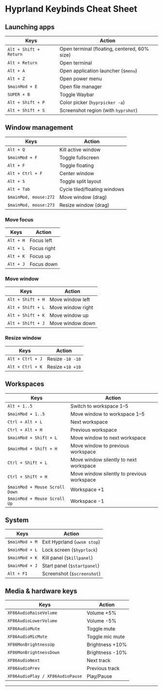 # Hyprland Keybinds Cheat Sheet

## Launching apps
| Keys | Action |
|------|--------|
| `Alt + Shift + Return` | Open terminal (floating, centered, 60% size) |
| `Alt + Return` | Open terminal |
| `Alt + A` | Open application launcher (`$menu`) |
| `Alt + Z` | Open power menu |
| `$mainMod + E` | Open file manager |
| `SUPER + B` | Toggle Waybar |
| `Alt + Shift + P` | Color picker (`hyprpicker -a`) |
| `Alt + Shift + S` | Screenshot region (with `hyprshot`) |

## Window management
| Keys | Action |
|------|--------|
| `Alt + Q` | Kill active window |
| `$mainMod + F` | Toggle fullscreen |
| `Alt + F` | Toggle floating |
| `Alt + Ctrl + F` | Center window |
| `Alt + S` | Toggle split layout |
| `Alt + Tab` | Cycle tiled/floating windows |
| `$mainMod, mouse:272` | Move window (drag) |
| `$mainMod, mouse:273` | Resize window (drag) |

### Move focus
| Keys | Action |
|------|--------|
| `Alt + H` | Focus left |
| `Alt + L` | Focus right |
| `Alt + K` | Focus up |
| `Alt + J` | Focus down |

### Move window
| Keys | Action |
|------|--------|
| `Alt + Shift + H` | Move window left |
| `Alt + Shift + L` | Move window right |
| `Alt + Shift + K` | Move window up |
| `Alt + Shift + J` | Move window down |

### Resize window
| Keys | Action |
|------|--------|
| `Alt + Ctrl + J` | Resize `-10 -10` |
| `Alt + Ctrl + K` | Resize `+10 +10` |

## Workspaces
| Keys | Action |
|------|--------|
| `Alt + 1..5` | Switch to workspace 1–5 |
| `$mainMod + 1..5` | Move window to workspace 1–5 |
| `Ctrl + Alt + L` | Next workspace |
| `Ctrl + Alt + H` | Previous workspace |
| `$mainMod + Shift + L` | Move window to next workspace |
| `$mainMod + Shift + H` | Move window to previous workspace |
| `Ctrl + Shift + L` | Move window silently to next workspace |
| `Ctrl + Shift + H` | Move window silently to previous workspace |
| `$mainMod + Mouse Scroll Down` | Workspace +1 |
| `$mainMod + Mouse Scroll Up` | Workspace -1 |

## System
| Keys | Action |
|------|--------|
| `$mainMod + M` | Exit Hyprland (`uwsm stop`) |
| `$mainMod + L` | Lock screen (`$hyprlock`) |
| `$mainMod + K` | Kill panel (`$killpanel`) |
| `$mainMod + J` | Start panel (`$startpanel`) |
| `Alt + F1` | Screenshot (`$screenshot`) |

## Media & hardware keys
| Keys | Action |
|------|--------|
| `XF86AudioRaiseVolume` | Volume +5% |
| `XF86AudioLowerVolume` | Volume -5% |
| `XF86AudioMute` | Toggle mute |
| `XF86AudioMicMute` | Toggle mic mute |
| `XF86MonBrightnessUp` | Brightness +10% |
| `XF86MonBrightnessDown` | Brightness -10% |
| `XF86AudioNext` | Next track |
| `XF86AudioPrev` | Previous track |
| `XF86AudioPlay / XF86AudioPause` | Play/Pause |

---
